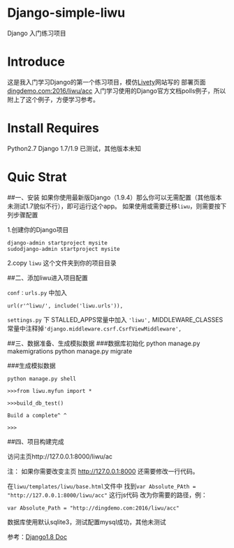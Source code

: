 # Django-simple-liwu
Django 入门练习项目
# Introduce
这是我入门学习Django的第一个练习项目，模仿[Livety][1]网站写的
部署页面 [dingdemo.com:2016/liwu/acc][2]
入门学习使用的Django官方文档polls例子，所以附上了这个例子，方便学习参考。
# Install Requires
Python2.7 Django 1.7/1.9 已测试，其他版本未知
# Quic Strat
##一、安装
如果你使用最新版Django（1.9.4）那么你可以无需配置（其他版本未测试1.7貌似不行），即可运行这个app。
如果使用或需要迁移`liwu`，则需要按下列步骤配置

1.创建你的Django项目

    django-admin startproject mysite
    sudodjango-admin startproject mysite

2.copy `liwu` 这个文件夹到你的项目目录

##二、添加liwu进入项目配置

`conf：urls.py` 中加入

    url(r'^liwu/', include('liwu.urls')),

`settings.py` 下
STALLED_APPS常量中加入  `'liwu',`
MIDDLEWARE_CLASSES常量中注释掉`'django.middleware.csrf.CsrfViewMiddleware',`

##三、数据准备、生成模拟数据
###数据库初始化
    python manage.py makemigrations
    python manage.py migrate

###生成模拟数据

    python manage.py shell
    
    >>>from liwu.myfun import *
    
    >>>build_db_test()
    
    Build a complete^ ^
    
    >>>

##四、项目构建完成

访问主页http://127.0.0.1:8000/liwu/ac

注：
如果你需要改变主页 http://127.0.0.1:8000  还需要修改一行代码。

在`liwu/templates/liwu/base.html`文件中
找到`var Absolute_PAth = "http://127.0.0.1:8000/liwu/acc"` 这行js代码
改为你需要的路径，例：

    var Absolute_Path = "http://dingdemo.com:2016/liwu/acc"


数据库使用默认sqlite3，测试配置mysql成功，其他未测试

参考：[Django1.8 Doc][3]




  [1]: http://www.livety.com/zh-hans/
  [2]: http://dingdemo.com:2016/liwu/acc
  [3]: http://python.usyiyi.cn/django/index.html#
